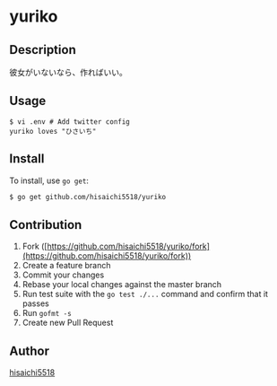 yuriko
====

## Description

彼女がいないなら、作ればいい。

## Usage

```
$ vi .env # Add twitter config
yuriko loves "ひさいち"
```

## Install

To install, use `go get`:

```bash
$ go get github.com/hisaichi5518/yuriko
```

## Contribution

1. Fork ([https://github.com/hisaichi5518/yuriko/fork](https://github.com/hisaichi5518/yuriko/fork))
1. Create a feature branch
1. Commit your changes
1. Rebase your local changes against the master branch
1. Run test suite with the `go test ./...` command and confirm that it passes
1. Run `gofmt -s`
1. Create new Pull Request

## Author

[hisaichi5518](https://github.com/hisaichi5518)
